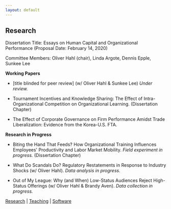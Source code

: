 ```yaml
---
layout: default
---
```


## Research

Dissertation Title: Essays on Human Capital and Organizational Performance 
(Proposal Date: February 14, 2020)

Committee Members: 
Oliver Hahl (chair), Linda Argote, Dennis Epple, Sunkee Lee

**Working Papers**

* [title blinded for peer review] (w/ Oliver Hahl & Sunkee Lee) _Under review._

* Tournament Incentives and Knowledge Sharing: The Effect of Intra-Organizational Competition on Organizational Learning. (Dissertation Chapter)

* The Effect of Corporate Governance on Firm Performance Amidst Trade Liberalization: Evidence from the Korea-U.S. FTA.

**Research in Progress**

* Biting the Hand That Feeds? How Organizational Training Influences Employees' Productivity and Labor Market Mobility. _Field experiment in progress._ (Dissertation Chapter)

* What Do Scandals Do? Regulatory Restatements in Response to Industry Shocks (w/ Oliver Hahl). _Data analysis in progress._

* Out of My League: Why (and When) Low-Status Audiences Reject High-Status Offerings (w/ Oliver Hahl & Brandy Aven). _Data collection in progress._

[Research](./research.html) | [Teaching](./teaching.html) | [Software](./software.html)
